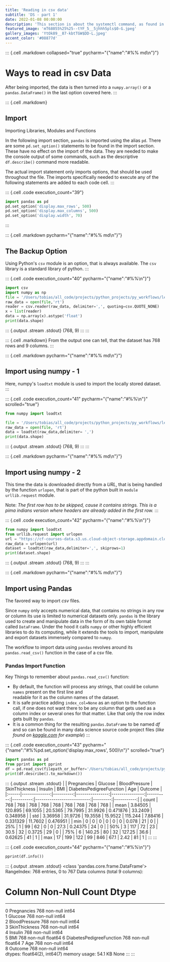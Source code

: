 ```yaml
---
title: 'Reading in csv data' 
subtitle: 'DS - part 1'
date: 2022-01-08 00:00:00
description: 'This section is about the systemctl command, as found in CentOS 7. It describes and gives examples of its usage.'
featured_image: 'mT68055%25%25--tYF_5__5jhhh5pls$0-G.jpeg'
gallery_images: 'YtOk89__87-kbtTGW$DD-L.jpeg' 
accent_color: '#08877d'
---
```


::: {.cell .markdown collapsed="true" pycharm="{\"name\":\"#%% md\\n\"}"}
# Ways to read in csv Data

After being imported, the data is then turned into a `numpy.array()` or
a `pandas.DataFrame()` in the last option covered here.
:::

::: {.cell .markdown}
## Import

Importing Libraries, Modules and Functions

In the following import section, `pandas` is imported using the alias
`pd`. There are some `pd.set_option()` statements to be found in the
import section. These have no effect on the import of the data. They are
needed to make the console output of some commands, such as the
descriptive `df.describe()` command more readable.

The actual import statement only imports options, that should be used
throughout the file. The imports specifically needed to execute any of
the following statements are added to each code cell.
:::

::: {.cell .code execution_count="39"}
``` python
import pandas as pd
pd.set_option('display.max_rows', 500)
pd.set_option('display.max_columns', 500)
pd.set_option('display.width', 70)
```
:::

::: {.cell .markdown pycharm="{\"name\":\"#%% md\\n\"}"}
## The Backup Option

Using Python\'s `csv` module is an option, that is always available. The
`csv` library is a standard library of python.
:::

::: {.cell .code execution_count="40" pycharm="{\"name\":\"#%%\\n\"}"}
``` python
import csv
import numpy as np
file = '/Users/tobias/all_code/projects/python_projects/py_workflows/lessgo/pima-indians-diabetes.csv'
raw_data = open(file,'rt')
reader = csv.reader(raw_data, delimiter=',', quoting=csv.QUOTE_NONE)
x = list(reader)
data = np.array(x).astype('float')
print(data.shape)
```

::: {.output .stream .stdout}
(768, 9)
:::
:::

::: {.cell .markdown}
From the output one can tell, that the dataset has 768 rows and 9
columns.
:::

::: {.cell .markdown pycharm="{\"name\":\"#%% md\\n\"}"}
## Import using numpy - 1

Here, numpy\'s `loadtxt` module is used to import the locally stored
dataset.
:::

::: {.cell .code execution_count="41" pycharm="{\"name\":\"#%%\\n\"}" scrolled="true"}
``` python
from numpy import loadtxt

file = '/Users/tobias/all_code/projects/python_projects/py_workflows/lessgo/pima-indians-diabetes.csv'
raw_data = open(file, 'rt')
data = loadtxt(raw_data,delimiter= ',')
print(data.shape)
```

::: {.output .stream .stdout}
(768, 9)
:::
:::

::: {.cell .markdown pycharm="{\"name\":\"#%% md\\n\"}"}
## Import using numpy - 2

This time the data is downloaded directly from a *URL*, that is being
handled by the function `urlopen`, that is part of the python built in
`module urllib.request` module.

Note: *The first row has to be skipped, cause it contains strings. This
is a pima indians version where headers are already added in the first
row.*
:::

::: {.cell .code execution_count="42" pycharm="{\"name\":\"#%%\\n\"}"}
``` python
from numpy import loadtxt
from urllib.request import urlopen
url = "https://cf-courses-data.s3.us.cloud-object-storage.appdomain.cloud/IBMDeveloperSkillsNetwork-PY0101EN-SkillsNetwork/labs/Module%205/data/diabetes.csv"
raw_data = urlopen(url)
dataset = loadtxt(raw_data,delimiter=',', skiprows=1)
print(dataset.shape)
```

::: {.output .stream .stdout}
(768, 9)
:::
:::

::: {.cell .markdown pycharm="{\"name\":\"#%% md\\n\"}"}
## Import using Pandas

The favored way to import *csv* files.

Since `numpy` only accepts numerical data, that contains no strings in
any row or column its use is limited to numerical datasets only.
`pandas` is the library used to create and manipulate data in the form
of its own table format called `DataFrame`. Under the hood it calls
`numpy` or other highly efficient libraries to do its computing, while
it extends the tools to import, manipulate and export datasets immensely
compared to `numpy`.

The workflow to import data using `pandas` revolves around its
`pandas.read_csv()` function in the case of a csv file.

### Pandas Import Function

Key Things to remember about `pandas.read_csv()` function:

-   By default, the function will process any strings, that could be
column `names` present on the first line and\
readable for it as the column names of the dataset.
-   It is safe practice adding `index_col=None` as an option to the
function call, if one does not want there to be any column that gets
used as a column index or several ones for that matter. Like that
only the row index gets built by `pandas`.
-   It is a common thing for the resulting `pandas.DataFrame` to be
named *df* and so can be found in many data science source code
project files (*like found on [kaggle.com](https://www.kaggle.com/)
for example*)
:::

::: {.cell .code execution_count="43" pycharm="{\"name\":\"#%%pd.set_option('display.max_rows', 500)\\n\"}" scrolled="true"}
``` python
import pandas as pd
from pprint import pprint
df = pd.read_csv(filepath_or_buffer='/Users/tobias/all_code/projects/python_projects/py_workflows/lessgo/pima-indians-diabetes-with_headers.csv', index_col=None)
print(df.describe().to_markdown())
```

::: {.output .stream .stdout}
|       |   Pregnancies |   Glucose |   BloodPressure |   SkinThickness |   Insulin |       BMI |   DiabetesPedigreeFunction |      Age |    Outcome |
|:------|--------------:|----------:|----------------:|----------------:|----------:|----------:|---------------------------:|---------:|-----------:|
| count |     768       |  768      |        768      |        768      |  768      | 768       |                 768        | 768      | 768        |
| mean  |       3.84505 |  120.895  |         69.1055 |         20.5365 |   79.7995 |  31.9926  |                   0.471876 |  33.2409 |   0.348958 |
| std   |       3.36958 |   31.9726 |         19.3558 |         15.9522 |  115.244  |   7.88416 |                   0.331329 |  11.7602 |   0.476951 |
| min   |       0       |    0      |          0      |          0      |    0      |   0       |                   0.078    |  21      |   0        |
| 25%   |       1       |   99      |         62      |          0      |    0      |  27.3     |                   0.24375  |  24      |   0        |
| 50%   |       3       |  117      |         72      |         23      |   30.5    |  32       |                   0.3725   |  29      |   0        |
| 75%   |       6       |  140.25   |         80      |         32      |  127.25   |  36.6     |                   0.62625  |  41      |   1        |
| max   |      17       |  199      |        122      |         99      |  846      |  67.1     |                   2.42     |  81      |   1        |
:::
:::

::: {.cell .code execution_count="44" pycharm="{\"name\":\"#%%\\n\"}"}
``` python
pprint(df.info())
```

::: {.output .stream .stdout}
<class 'pandas.core.frame.DataFrame'>
  RangeIndex: 768 entries, 0 to 767
  Data columns (total 9 columns):
  #   Column                    Non-Null Count  Dtype  
  ---  ------                    --------------  -----  
  0   Pregnancies               768 non-null    int64  
  1   Glucose                   768 non-null    int64  
  2   BloodPressure             768 non-null    int64  
  3   SkinThickness             768 non-null    int64  
  4   Insulin                   768 non-null    int64  
  5   BMI                       768 non-null    float64
  6   DiabetesPedigreeFunction  768 non-null    float64
  7   Age                       768 non-null    int64  
  8   Outcome                   768 non-null    int64  
  dtypes: float64(2), int64(7)
  memory usage: 54.1 KB
  None
  :::
  :::
